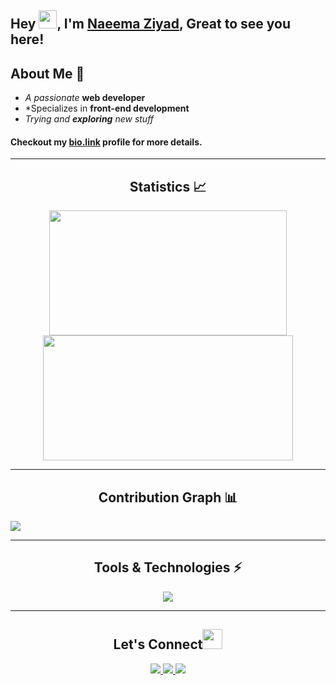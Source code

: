 ## Hey <img src="https://gist.github.com/haldaranup/aad23918f5ad8bff5199094c9f6d337a/raw/a19b90e65fcffa0eabd3874b66520b91ee9f0e60/hi.gif" width="29">, I'm [Naeema Ziyad](#), Great to see you here!

## About Me 🙂
- *A passionate* **web developer** 
- *Specializes in **front-end development**
- *Trying and **exploring** new stuff*
#### Checkout my [bio.link](#) profile for more details.



---
<h2 align="center">Statistics 📈 </h2>
<p align="center">
<img height="200px" width="380px" src="https://github-readme-stats.vercel.app/api?username=naeema-19&show_icons=true&theme=tokyonight" />     
<img height="200px" width="400px" src="https://github-readme-streak-stats.herokuapp.com/?user=naeema-19&show_icons=true&theme=tokyonight" />
<p/>







---
<h2 align="center">Contribution Graph 📊</h2>
<img src="https://github-readme-activity-graph.cyclic.app/graph?username=naeema-19&theme=chartreuse-dark" /> 



  
 
---
 <h2 align="center">Tools & Technologies ⚡</h2>
 <p align="center">
  <a href="#">
    <img src="https://skillicons.dev/icons?i=js,html,css,sass,react,django,python,php,mongodb,c,cpp,java,git" />
  </a>
</p>
 



___
<h2 align="center">Let's Connect<img src="https://gist.github.com/naeema-19/f89330e95dfca979a5bc9fd80602761f/raw/8a3d00dfc3aa37c26873bb154227e395ef77cdfa/handshake.gif" height="32px"> </h2>
 <p align="center">
  <a href="https://twitter.com/naeema_ziyad">
    <img src="https://skillicons.dev/icons?i=twitter" />
  </a>
  <a href="https://www.linkedin.com/in/naeema-ziyad/">
    <img src="https://skillicons.dev/icons?i=linkedin" />
  </a>
  <a href="https://www.instagram.com/naeema_ziyad/">
    <img src="https://skillicons.dev/icons?i=instagram" />
  </a>
</p>



